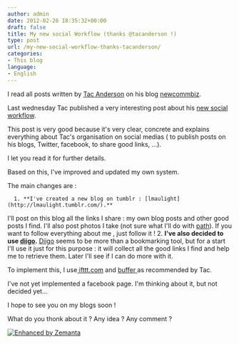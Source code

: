 ```yaml
---
author: admin
date: 2012-02-26 18:35:32+00:00
draft: false
title: My new social Workflow (thanks @tacanderson !)
type: post
url: /my-new-social-workflow-thanks-tacanderson/
categories:
- This blog
language:
- English
---
```


I read all posts written by [Tac Anderson](http://www.tacanderson.com) on his blog [newcommbiz](http://www.newcommbiz.com/).

Last wednesday Tac published a very interesting post about his [new social workflow](http://www.newcommbiz.com/my-social-media-workflow/).

This post is very good because it's very clear, concrete and explains everything about Tac's organisation on social medias ( to publish posts on his blogs, Twitter, facebook, to share good links, ...).

I let you read it for further details.

Based on this, I've improved and updated my own system.

The main changes are :



	  1. **I've created a new blog on tumblr : [lmaulight](http://lmaulight.tumblr.com/).**
I'll post on this blog all the links I share : my own blog posts and other good posts I find.
I'll also post photos I take (not sure what I'll do with [path](https://path.com/)).
If you want to follow everything about me , just follow it !
	  2. **I've also decided to use [diigo](http://www.diigo.com/user/laurentmaumet).**
[Diigo](http://www.diigo.com) seems to be more than a bookmarking tool, but for a start I'll use it just for this purpose : it will collect all the good links I find and help me to retrieve them.
Later I'll see if I can do more with it.






To implement this, I use[ ifttt.com](http://ifttt.com) and [buffer ](http://bufferapp.com/dashboard)as recommended by Tac.







I've not yet implemented a facebook page. I'm thinking about it, but not decided yet...







I hope to see you on my blogs soon !




What do you thonk about it ? Any idea ? Any comment ?







[![Enhanced by Zemanta](http://img.zemanta.com/zemified_a.png?x-id=295307c3-1097-443d-8d70-6d2342997e85)
](http://www.zemanta.com/)
